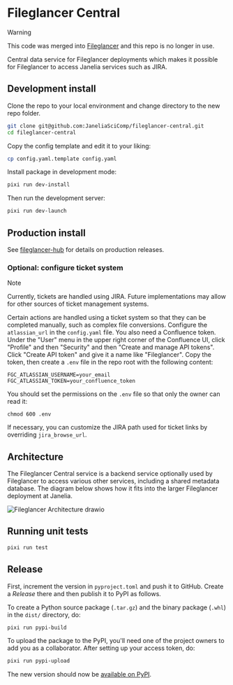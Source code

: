 # Fileglancer Central

> [!WARNING]  
> This code was merged into [Fileglancer](https://github.com/JaneliaSciComp/fileglancer) and this repo is no longer in use. 

Central data service for Fileglancer deployments which makes it possible for Fileglancer to access Janelia services such as JIRA. 

## Development install

Clone the repo to your local environment and change directory to the new repo folder.

```bash
git clone git@github.com:JaneliaSciComp/fileglancer-central.git
cd fileglancer-central
```

Copy the config template and edit it to your liking:

```bash
cp config.yaml.template config.yaml
```

Install package in development mode:

```bash
pixi run dev-install
```

Then run the development server:

```bash
pixi run dev-launch
```
## Production install

See [fileglancer-hub](https://github.com/JaneliaSciComp/fileglancer-hub) for details on production releases.

### Optional: configure ticket system

> [!NOTE]
> Currently, tickets are handled using JIRA. Future implementations may allow for other sources of ticket management systems.

Certain actions are handled using a ticket system so that they can be completed manually, such as complex file conversions. Configure the `atlassian_url` in the `config.yaml` file. You also need a Confluence token. Under the "User" menu in the upper right corner of the Confluence UI, click "Profile" and then "Security" and then "Create and manage API tokens". Click "Create API token" and give it a name like "Fileglancer". Copy the token, then create a `.env` file in the repo root with the following content:

```
FGC_ATLASSIAN_USERNAME=your_email
FGC_ATLASSIAN_TOKEN=your_confluence_token
```

You should set the permissions on the `.env` file so that only the owner can read it:
```
chmod 600 .env
```

If necessary, you can customize the JIRA path used for ticket links by overriding `jira_browse_url`.

## Architecture

The Fileglancer Central service is a backend service optionally used by Fileglancer to access various other services, including a shared metadata database. The diagram below shows how it fits into the larger Fileglancer deployment at Janelia. 

![Fileglancer Architecture drawio](https://github.com/user-attachments/assets/216353d2-082d-4292-a2eb-b72004087110)


## Running unit tests

```bash
pixi run test
```

## Release

First, increment the version in `pyproject.toml` and push it to GitHub. Create a *Release* there and then publish it to PyPI as follows.

To create a Python source package (`.tar.gz`) and the binary package (`.whl`) in the `dist/` directory, do:

```bash
pixi run pypi-build
```

To upload the package to the PyPI, you'll need one of the project owners to add you as a collaborator. After setting up your access token, do:

```bash
pixi run pypi-upload
```

The new version should now be [available on PyPI](https://pypi.org/project/fileglancer-central/).
